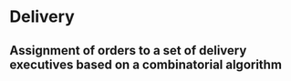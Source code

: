 # Delivery
## Assignment of orders to a set of delivery executives based on a combinatorial algorithm
